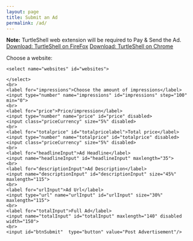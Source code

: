 ```yaml
---
layout: page
title: Submit an Ad
permalink: /ad/
---
```

**Note:** TurtleShell web extension will be required to Pay & Send the Ad.<br>
<a href="https://addons.mozilla.org/en-US/firefox/addon/turtleshell">Download: TurtleShell on FireFox</a>
<a href="https://chrome.google.com/webstore/detail/turtleshell/billhkeiifjfbbkmmfpcpchikbajnfje">Download: TurtleShell on Chrome</a>

<html lang="en">
<head>
    <meta charset="UTF-8">
    <title>Create an add</title>
    <script type="text/javascript" src="https://ajax.googleapis.com/ajax/libs/jquery/1.7.1/jquery.min.js"></script>
    <script src="process.js"></script>
</head>
<body>
<form>
    <label for="websites">Choose a website:</label>

    <select name="websites" id="websites">

    </select>
    <br>
    <label for="impressions">Choose the amount of impressions</label>
    <input type="number" name="impressions" id="impressions" step="100" min="0">
    <br>
    <label for="price">Price/impression</label>
    <input type="number" name="price" id="price" disabled>
    <input class="priceCurrency" size="5%" disabled>
    <br>
    <label for="totalprice" id="totalpricelabel">Total price</label>
    <input type="number" name="totalprice" id="totalprice" disabled>
    <input class="priceCurrency" size="5%" disabled>
    <br>
    <label for="headlineInput">Ad Headline</label>
    <input name="headlineInput" id="headlineInput" maxlength="35">
    <br>
    <label for="descriptionInput">Ad Description</label>
    <input name="descriptionInput" id="descriptionInput" size="45%" maxlength="115">
    <br>
    <label for="urlInput">Ad Url</label>
    <input type="url" name="urlInput" id="urlInput" size="30%" maxlength="115">
    <br>
    <label for="totalInput">Full Ad</label>
    <input name="totalInput" id="totalInput" maxlength="140" disabled width="150">
    <br>
    <input id="btnSubmit"  type="button" value="Post Advertisement"/>
</form>
</body>
</html>
